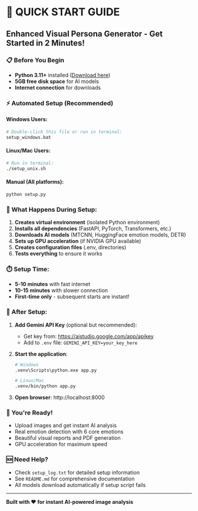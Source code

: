 # 🚀 QUICK START GUIDE

## Enhanced Visual Persona Generator - Get Started in 2 Minutes!

### 📋 Before You Begin
- **Python 3.11+** installed ([Download here](https://www.python.org/downloads/))
- **5GB free disk space** for AI models
- **Internet connection** for downloads

### ⚡ Automated Setup (Recommended)

#### Windows Users:
```bash
# Double-click this file or run in terminal:
setup_windows.bat
```

#### Linux/Mac Users:
```bash
# Run in terminal:
./setup_unix.sh
```

#### Manual (All platforms):
```bash
python setup.py
```

### 🎯 What Happens During Setup:
1. **Creates virtual environment** (isolated Python environment)
2. **Installs all dependencies** (FastAPI, PyTorch, Transformers, etc.)
3. **Downloads AI models** (MTCNN, HuggingFace emotion models, DETR)
4. **Sets up GPU acceleration** (if NVIDIA GPU available)
5. **Creates configuration files** (.env, directories)
6. **Tests everything** to ensure it works

### ⏱️ Setup Time:
- **5-10 minutes** with fast internet
- **10-15 minutes** with slower connection
- **First-time only** - subsequent starts are instant!

### 🔑 After Setup:
1. **Add Gemini API Key** (optional but recommended):
   - Get key from: https://aistudio.google.com/app/apikey
   - Add to `.env` file: `GEMINI_API_KEY=your_key_here`

2. **Start the application**:
   ```bash
   # Windows
   .venv\Scripts\python.exe app.py
   
   # Linux/Mac  
   .venv/bin/python app.py
   ```

3. **Open browser**: http://localhost:8000

### 🎉 You're Ready!
- Upload images and get instant AI analysis
- Real emotion detection with 6 core emotions
- Beautiful visual reports and PDF generation
- GPU acceleration for maximum speed

### 🆘 Need Help?
- Check `setup_log.txt` for detailed setup information
- See `README.md` for comprehensive documentation
- All models download automatically if setup script fails

---
**Built with ❤️ for instant AI-powered image analysis**